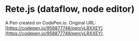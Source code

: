 # Rete.js (dataflow, node editor)

A Pen created on CodePen.io. Original URL: [https://codepen.io/958877748/pen/yLRXXEY](https://codepen.io/958877748/pen/yLRXXEY).

